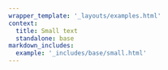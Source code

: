 ```yaml
---
wrapper_template: '_layouts/examples.html'
context:
  title: Small text
  standalone: base
markdown_includes:
  example: '_includes/base/small.html'
---
```

